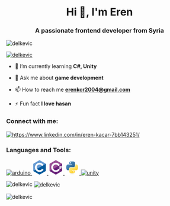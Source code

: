 <h1 align="center">Hi 👋, I'm Eren</h1>
<h3 align="center">A passionate frontend developer from Syria</h3>

<p align="left"> <img src="https://komarev.com/ghpvc/?username=delkevic&label=Profile%20views&color=0e75b6&style=flat" alt="delkevic" /> </p>

<p align="left"> <a href="https://github.com/ryo-ma/github-profile-trophy"><img src="https://github-profile-trophy.vercel.app/?username=delkevic" alt="delkevic" /></a> </p>

- 🌱 I’m currently learning **C#, Unity**

- 💬 Ask me about **game development**

- 📫 How to reach me **erenkcr2004@gmail.com**

- ⚡ Fun fact **I love hasan**

<h3 align="left">Connect with me:</h3>
<p align="left">
<a href="https://linkedin.com/in/https://www.linkedin.com/in/eren-kacar-7bb143251/" target="blank"><img align="center" src="https://raw.githubusercontent.com/rahuldkjain/github-profile-readme-generator/master/src/images/icons/Social/linked-in-alt.svg" alt="https://www.linkedin.com/in/eren-kacar-7bb143251/" height="30" width="40" /></a>
</p>

<h3 align="left">Languages and Tools:</h3>
<p align="left"> <a href="https://www.arduino.cc/" target="_blank" rel="noreferrer"> <img src="https://cdn.worldvectorlogo.com/logos/arduino-1.svg" alt="arduino" width="40" height="40"/> </a> <a href="https://www.cprogramming.com/" target="_blank" rel="noreferrer"> <img src="https://raw.githubusercontent.com/devicons/devicon/master/icons/c/c-original.svg" alt="c" width="40" height="40"/> </a> <a href="https://www.w3schools.com/cs/" target="_blank" rel="noreferrer"> <img src="https://raw.githubusercontent.com/devicons/devicon/master/icons/csharp/csharp-original.svg" alt="csharp" width="40" height="40"/> </a> <a href="https://www.python.org" target="_blank" rel="noreferrer"> <img src="https://raw.githubusercontent.com/devicons/devicon/master/icons/python/python-original.svg" alt="python" width="40" height="40"/> </a> <a href="https://unity.com/" target="_blank" rel="noreferrer"> <img src="https://www.vectorlogo.zone/logos/unity3d/unity3d-icon.svg" alt="unity" width="40" height="40"/> </a> </p>

<p><img align="left" src="https://github-readme-stats.vercel.app/api/top-langs?username=delkevic&show_icons=true&locale=en&layout=compact" alt="delkevic" /></p>

<p>&nbsp;<img align="center" src="https://github-readme-stats.vercel.app/api?username=delkevic&show_icons=true&locale=en" alt="delkevic" /></p>

<p><img align="center" src="https://github-readme-streak-stats.herokuapp.com/?user=delkevic&" alt="delkevic" /></p>
